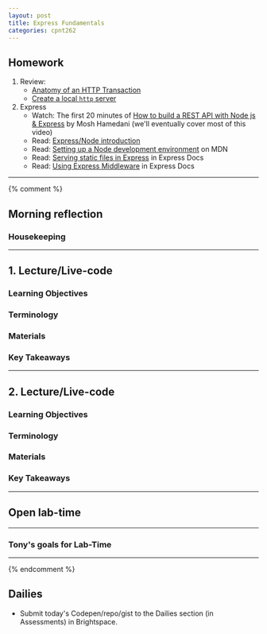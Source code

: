 ```yaml
---
layout: post
title: Express Fundamentals
categories: cpnt262
---
```


## Homework
1. Review: 
    - [Anatomy of an HTTP Transaction](https://nodejs.org/en/docs/guides/anatomy-of-an-http-transaction/)
    - [Create a local `http` server](https://gist.github.com/acidtone/4f96eefab57e9ab8d2ec4e21f6029be3)
2. Express
    - Watch: The first 20 minutes of [How to build a REST API with Node js & Express](https://youtu.be/pKd0Rpw7O48) by Mosh Hamedani (we'll eventually cover most of this video)
    - Read: [Express/Node introduction](https://developer.mozilla.org/en-US/docs/Learn/Server-side/Express_Nodejs/Introduction)
    - Read: [Setting up a Node development environment](https://developer.mozilla.org/en-US/docs/Learn/Server-side/Express_Nodejs/development_environment) on MDN
    - Read: [Serving static files in Express](https://expressjs.com/en/starter/static-files.html) in Express Docs
    - Read: [Using Express Middleware](https://expressjs.com/en/guide/using-middleware.html) in Express Docs
    
---
{% comment %}

## Morning reflection
### Housekeeping

---

## 1. Lecture/Live-code
### Learning Objectives
### Terminology
### Materials
### Key Takeaways

---

## 2. Lecture/Live-code
### Learning Objectives
### Terminology
### Materials
### Key Takeaways

---

## Open lab-time

---

### Tony's goals for Lab-Time

---
{% endcomment %}

## Dailies
- Submit today's Codepen/repo/gist to the Dailies section (in Assessments) in Brightspace.